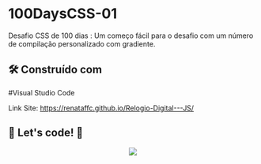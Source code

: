# 100DaysCSS-01

Desafio CSS de 100 dias : Um começo fácil para o desafio com um número de compilação personalizado com gradiente.

## 🛠️ Construído com

#Visual Studio Code

Link Site:   https://renataffc.github.io/Relogio-Digital---JS/

## 🚀 Let's code! 🚀

<div align="center">
   <img src= "https://user-images.githubusercontent.com/97262523/215878407-4c2352ca-cb07-41d0-9cf1-49a909c4c3d5.png">
</div>
